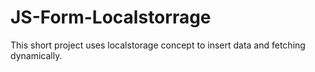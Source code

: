 # JS-Form-Localstorrage
This short project   uses localstorage concept to insert data and fetching dynamically.

